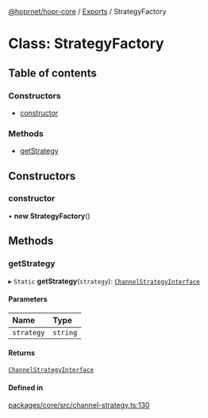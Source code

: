 [@hoprnet/hopr-core](../README.md) / [Exports](../modules.md) / StrategyFactory

# Class: StrategyFactory

## Table of contents

### Constructors

- [constructor](StrategyFactory.md#constructor)

### Methods

- [getStrategy](StrategyFactory.md#getstrategy)

## Constructors

### constructor

• **new StrategyFactory**()

## Methods

### getStrategy

▸ `Static` **getStrategy**(`strategy`): [`ChannelStrategyInterface`](../interfaces/ChannelStrategyInterface.md)

#### Parameters

| Name | Type |
| :------ | :------ |
| `strategy` | `string` |

#### Returns

[`ChannelStrategyInterface`](../interfaces/ChannelStrategyInterface.md)

#### Defined in

[packages/core/src/channel-strategy.ts:130](https://github.com/hoprnet/hoprnet/blob/master/packages/core/src/channel-strategy.ts#L130)
